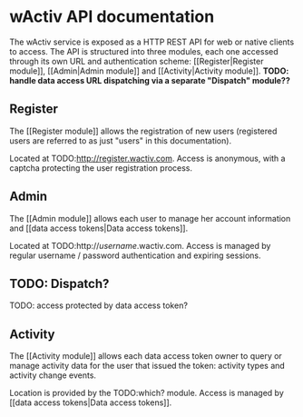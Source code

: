 # wActiv API documentation

The wActiv service is exposed as a HTTP REST API for web or native clients to access. The API is structured into three modules, each one accessed through its own URL and authentication scheme: [[Register|Register module]], [[Admin|Admin module]] and [[Activity|Activity module]]. **TODO: handle data access URL dispatching via a separate "Dispatch" module??**

## Register

The [[Register module]] allows the registration of new users (registered users are referred to as just "users" in this documentation).

Located at TODO:http://register.wactiv.com. Access is anonymous, with a captcha protecting the user registration process.

## Admin

The [[Admin module]] allows each user to manage her account information and [[data access tokens|Data access tokens]].

Located at TODO:http://*username*.wactiv.com. Access is managed by regular username / password authentication and expiring sessions.

## TODO: Dispatch?

TODO: access protected by data access token?

## Activity

The [[Activity module]] allows each data access token owner to query or manage activity data for the user that issued the token: activity types and activity change events.

Location is provided by the TODO:which? module. Access is managed by [[data access tokens|Data access tokens]].